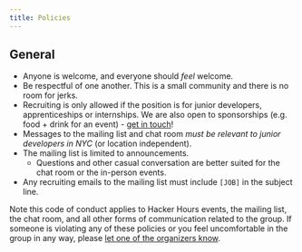 ```yaml
---
title: Policies
---
```


## General

* Anyone is welcome, and everyone should _feel_ welcome.
* Be respectful of one another.  This is a small community and there is no room for jerks.
* Recruiting is only allowed if the position is for junior developers, apprenticeships or internships.  We are also open to sponsorships (e.g. food + drink for an event) - [get in touch](/contact.html)!
* Messages to the mailing list and chat room *must be relevant to junior developers in NYC* (or location independent).
* The mailing list is limited to announcements.
    * Questions and other casual conversation are better suited for the chat room or the in-person events.
* Any recruiting emails to the mailing list must include `[JOB]` in the subject line.

Note this code of conduct applies to Hacker Hours events, the mailing list, the chat room, and all other forms of communication related to the group. If someone is violating any of these policies or you feel uncomfortable in the group in any way, please [let one of the organizers know](/contact.html).
